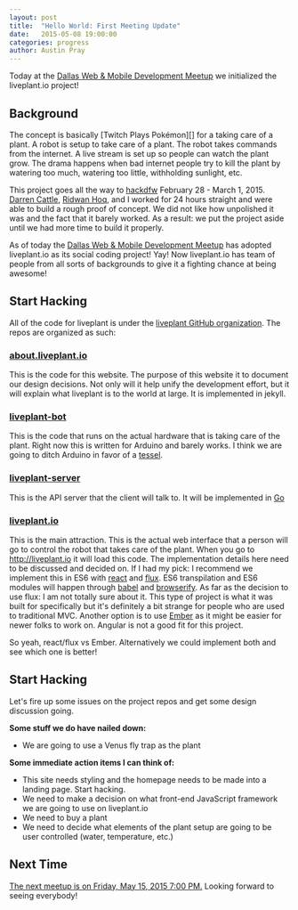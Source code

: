 ```yaml
---
layout: post
title:  "Hello World: First Meeting Update"
date:   2015-05-08 19:00:00
categories: progress
author: Austin Pray
---
```


Today at the [Dallas Web & Mobile Development Meetup][meetup link] we initialized the liveplant.io project! 

## Background

The concept is basically [Twitch Plays Pokémon][] for a taking care of a plant.
A robot is setup to take care of a plant. The robot takes commands from the
internet. A live stream is set up so people can watch the plant grow. The drama
happens when bad internet people try to kill the plant by watering too much,
watering too little, withholding sunlight, etc.

This project goes all the way to [hackdfw][] February 28 - March 1, 2015.
[Darren Cattle][], [Ridwan Hoq][], and I worked for 24 hours straight and were
able to build a rough proof of concept. We did not like how unpolished it was
and the fact that it barely worked. As a result: we put the project aside until
we had more time to build it properly. 

As of today the [Dallas Web & Mobile Development Meetup][meetup link] has
adopted liveplant.io as its social coding project! Yay! Now liveplant.io has
team of people from all sorts of backgrounds to give it a fighting chance at
being awesome!

## Start Hacking

All of the code for liveplant is under the [liveplant GitHub organization][liveplant org]. The repos are organized as such:

### [about.liveplant.io][]
This is the code for this website. The purpose of this website it to document
our design decisions. Not only will it help unify the development effort, but
it will explain what liveplant is to the world at large. It is implemented in
jekyll.

### [liveplant-bot][] 
This is the code that runs on the actual hardware that is taking care of the
plant. Right now this is written for Arduino and barely works. I think we are
going to ditch Arduino in favor of a [tessel][].

### [liveplant-server][]
This is the API server that the client will talk to. It will be implemented in [Go][]

### [liveplant.io][]
This is the main attraction. This is the actual web interface that a person
will go to control the robot that takes care of the plant. When you go to
http://liveplant.io it will load this code. The implementation details here
need to be discussed and decided on. If I had my pick: I recommend we implement
this in ES6 with [react][] and [flux][]. ES6 transpilation and ES6 modules will
happen through [babel][] and [browserify][]. As far as the decision to use
flux: I am not totally sure about it. This type of project is what it was built
for specifically but it's definitely a bit strange for people who are used to
traditional MVC. Another option is to use [Ember][] as it might be easier for
newer folks to work on. Angular is not a good fit for this project.

So yeah, react/flux vs Ember. Alternatively we could implement both and see
which one is better!

## Start Hacking

Let's fire up some issues on the project repos and get some design discussion going.

**Some stuff we do have nailed down:**

- We are going to use a Venus fly trap as the plant

**Some immediate action items I can think of:**

- This site needs styling and the homepage needs to be made into a landing page. Start hacking.
- We need to make a decision on what front-end JavaScript framework we are going to use on liveplant.io
- We need to buy a plant
- We need to decide what elements of the plant setup are going to be user controlled (water, temperature, etc.)

## Next Time

[The next meetup is on Friday, May 15, 2015 7:00 PM.][next time] Looking forward to seeing everybody!

[meetup link]: http://www.meetup.com/Dallas-Web-Mobile-Development-Meetup/events/222217421/
[liveplant org]: https://github.com/liveplant
[about.liveplant.io]: https://github.com/liveplant/about.liveplant.io
[liveplant-bot]: https://github.com/liveplant/liveplant-bot
[liveplant-server]: https://github.com/liveplant/liveplant-server
[liveplant.io]: https://github.com/liveplant/liveplant.io
[Darren Cattle]: https://github.com/DarrenCattle
[Ridwan Hoq]: https://github.com/ridhoq
[tessel]: https://tessel.io/
[go]: https://golang.org/
[react]: https://facebook.github.io/react/
[flux]: https://facebook.github.io/flux/
[babel]: https://babeljs.io/
[browserify]: http://browserify.org/
[ember]: http://emberjs.com/
[next time]: http://www.meetup.com/Dallas-Web-Mobile-Development-Meetup/events/222218043/
[hackdfw]: http://hackdfw.com/
[twitch plays pokemon]: https://en.wikipedia.org/wiki/Twitch_Plays_Pok%C3%A9mon
